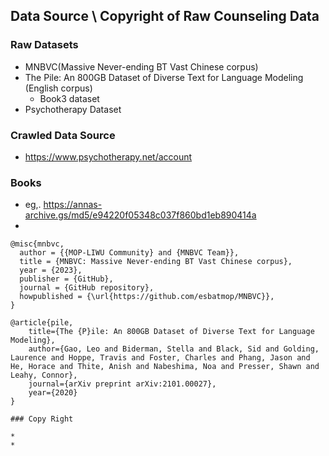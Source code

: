 ## Data Source \ Copyright of Raw Counseling Data

### Raw Datasets

* MNBVC(Massive Never-ending BT Vast Chinese corpus)
* The Pile: An 800GB Dataset of Diverse Text for Language Modeling (English corpus)
  * Book3 dataset
* Psychotherapy Dataset

### Crawled Data Source

* https://www.psychotherapy.net/account

### Books

* eg,. https://annas-archive.gs/md5/e94220f05348c037f860bd1eb890414a
* 

```
@misc{mnbvc,
  author = {{MOP-LIWU Community} and {MNBVC Team}},
  title = {MNBVC: Massive Never-ending BT Vast Chinese corpus},
  year = {2023},
  publisher = {GitHub},
  journal = {GitHub repository},
  howpublished = {\url{https://github.com/esbatmop/MNBVC}},
}

@article{pile,
    title={The {P}ile: An 800GB Dataset of Diverse Text for Language Modeling},
    author={Gao, Leo and Biderman, Stella and Black, Sid and Golding, Laurence and Hoppe, Travis and Foster, Charles and Phang, Jason and He, Horace and Thite, Anish and Nabeshima, Noa and Presser, Shawn and Leahy, Connor},
    journal={arXiv preprint arXiv:2101.00027},
    year={2020}
}

### Copy Right

* 
* 

```
